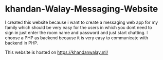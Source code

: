 # khandan-Walay-Messaging-Website
I created this website because i want to create a messaging web app for my family which should be very easy for the users in which you dont need to sign in just enter the room name and password and just start chatting.
I choose a PHP as backend because it is very easy to communicate with backend in PHP.

This website is hosted on https://khandanwalay.ml/ 
